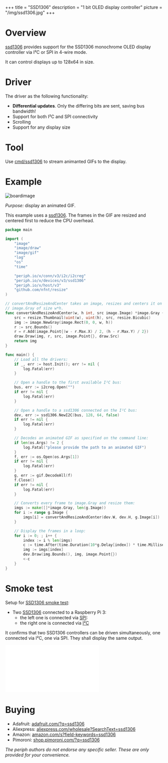 +++
title = "SSD1306"
description = "1 bit OLED display controller"
picture = "/img/ssd1306.jpg"
+++

# Overview

[ssd1306](https://periph.io/x/devices/v3/ssd1306) provides support for the
SSD1306 monochrome OLED display controller via I²C or SPI in 4-wire mode.

It can control displays up to 128x64 in size.


# Driver

The driver as the following functionality:

- **Differential updates**. Only the differing bits are sent, saving bus
  bandwidth!
- Support for both I²C and SPI connectivity
- Scrolling
- Support for any display size


# Tool

Use
[cmd/ssd1306](https://github.com/periph/cmd/blob/main/ssd1306/main.go)
to stream animanted GIFs to the display.


# Example

![boardimage](/img/ballerine.gif)

_Purpose:_ display an animated GIF.


This example uses a [ssd1306](https://periph.io/x/devices/v3/ssd1306). The
frames in the GIF are resized and centered first to reduce the CPU overhead.

```go
package main

import (
    "image"
    "image/draw"
    "image/gif"
    "log"
    "os"
    "time"

    "periph.io/x/conn/v3/i2c/i2creg"
    "periph.io/x/devices/v3/ssd1306"
    "periph.io/x/host/v3"
    "github.com/nfnt/resize"
)

// convertAndResizeAndCenter takes an image, resizes and centers it on a
// image.Gray of size w*h.
func convertAndResizeAndCenter(w, h int, src image.Image) *image.Gray {
    src = resize.Thumbnail(uint(w), uint(h), src, resize.Bicubic)
    img := image.NewGray(image.Rect(0, 0, w, h))
    r := src.Bounds()
    r = r.Add(image.Point{(w - r.Max.X) / 2, (h - r.Max.Y) / 2})
    draw.Draw(img, r, src, image.Point{}, draw.Src)
    return img
}

func main() {
    // Load all the drivers:
    if _, err := host.Init(); err != nil {
        log.Fatal(err)
    }

    // Open a handle to the first available I²C bus:
    bus, err := i2creg.Open("")
    if err != nil {
        log.Fatal(err)
    }

    // Open a handle to a ssd1306 connected on the I²C bus:
    dev, err := ssd1306.NewI2C(bus, 128, 64, false)
    if err != nil {
        log.Fatal(err)
    }

    // Decodes an animated GIF as specified on the command line:
    if len(os.Args) != 2 {
        log.Fatal("please provide the path to an animated GIF")
    }
    f, err := os.Open(os.Args[1])
    if err != nil {
        log.Fatal(err)
    }
    g, err := gif.DecodeAll(f)
    f.Close()
    if err != nil {
        log.Fatal(err)
    }

    // Converts every frame to image.Gray and resize them:
    imgs := make([]*image.Gray, len(g.Image))
    for i := range g.Image {
        imgs[i] = convertAndResizeAndCenter(dev.W, dev.H, g.Image[i])
    }

    // Display the frames in a loop:
    for i := 0; ; i++ {
        index := i % len(imgs)
        c := time.After(time.Duration(10*g.Delay[index]) * time.Millisecond)
        img := imgs[index]
        dev.Draw(img.Bounds(), img, image.Point{})
        <-c
    }
}
```


# Smoke test

Setup for [SSD1306 smoke
test](https://periph.io/x/devices/v3/ssd1306/ssd1306smoketest):

- Two [SSD1306](https://periph.io/x/devices/v3/ssd1306) connected to a
  Raspberry Pi 3:
  - the left one is connected via [SPI](https://periph.io/x/conn/v3/spi):
  - the right one is connected via [I²C](https://periph.io/x/conn/v3/i2c)

It confirms that two SSD1306 controllers can be driven simultaneously, one
connected via I²C, one via SPI. They shall display the same output.

<div class="youtube"><iframe src=//www.youtube.com/embed/1yEPFeP7Ky4 allowfullscreen frameborder=0></iframe></div>


# Buying

- Adafruit: [adafruit.com/?q=ssd1306](https://www.adafruit.com/?q=ssd1306)
- Aliexpress:
  [aliexpress.com/wholesale?SearchText=ssd1306](https://aliexpress.com/wholesale?SearchText=ssd1306)
- Amazon:
  [amazon.com/s?field-keywords=ssd1306](https://amazon.com/s?field-keywords=ssd1306)
- Pimoroni:
  [shop.pimoroni.com/?q=ssd1306](https://shop.pimoroni.com/?q=ssd1306)

_The periph authors do not endorse any specific seller. These are only provided
for your convenience._
